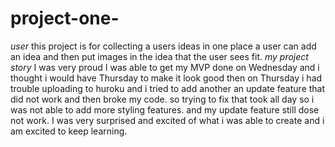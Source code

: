 # project-one-
*user*
this project is for collecting a users ideas in one place a user can add an idea and then put images in the idea 
that the user sees fit. 
*my project story*
I was very proud I was able to get my MVP done on Wednesday and i thought i would have Thursday to make it look
good then on Thursday i had trouble uploading to huroku and i tried to add another an update feature that did not
work and then broke my code. so trying to fix that took all day so i was not able to add more styling features. 
and my update feature still dose not work. 
I was very surprised and excited of what i was able to create and i am excited to keep learning. 
